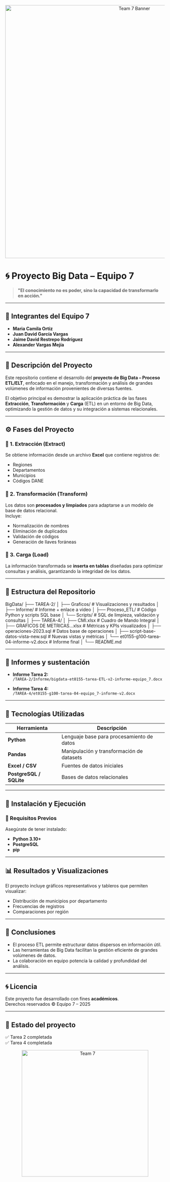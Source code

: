 <p align="center">
  <img src="https://png.pngtree.com/thumb_back/fh260/background/20201026/pngtree-abstract-digital-background-big-data-visualization-network-connection-structure-science-background-image_435050.jpg" alt="Team 7 Banner" width="800">
</p>

# 🌀 Proyecto Big Data – Equipo 7

> **"El conocimiento no es poder, sino la capacidad de transformarlo en acción."**

---

## 👥 Integrantes del Equipo 7
- **Maria Camila Ortiz**
- **Juan David García Vargas**
- **Jaime David Restrepo Rodríguez**
- **Alexander Vargas Mejía**

---

## 🧠 Descripción del Proyecto

Este repositorio contiene el desarrollo del **proyecto de Big Data – Proceso ETL/ELT**, enfocado en el manejo, transformación y análisis de grandes volúmenes de información provenientes de diversas fuentes.

El objetivo principal es demostrar la aplicación práctica de las fases **Extracción**, **Transformación** y **Carga** (ETL) en un entorno de Big Data, optimizando la gestión de datos y su integración a sistemas relacionales.

---

## ⚙️ Fases del Proyecto

### 🔹 1. Extracción (Extract)
Se obtiene información desde un archivo **Excel** que contiene registros de:
- Regiones  
- Departamentos  
- Municipios  
- Códigos DANE  

### 🔹 2. Transformación (Transform)
Los datos son **procesados y limpiados** para adaptarse a un modelo de base de datos relacional.  
Incluye:
- Normalización de nombres  
- Eliminación de duplicados  
- Validación de códigos  
- Generación de llaves foráneas  

### 🔹 3. Carga (Load)
La información transformada se **inserta en tablas** diseñadas para optimizar consultas y análisis, garantizando la integridad de los datos.

---

## 📁 Estructura del Repositorio

BigData/
├── TAREA-2/
│ ├── Graficos/ # Visualizaciones y resultados
│ ├── Informe/ # Informe + enlace a video
│ ├── Proceso_ETL/ # Código Python y scripts SQL base
│ └── Scripts/ # SQL de limpieza, validación y consultas
│
├── TAREA-4/
│ ├── CMI.xlsx # Cuadro de Mando Integral
│ ├── GRAFICOS DE METRICAS...xlsx # Métricas y KPIs visualizados
│ ├── operaciones-2023.sql # Datos base de operaciones
│ ├── script-base-datos-vista-new.sql # Nuevas vistas y métricas
│ └── et0155-g100-tarea-04-informe-v2.docx # Informe final
│
└── README.md

---

## 📜 Informes y sustentación

- **Informe Tarea 2:**  
  `/TAREA-2/Informe/bigdata-et0155-tarea-ETL-v2-informe-equipo_7.docx`

- **Informe Tarea 4:**  
  `/TAREA-4/et0155-g100-tarea-04-equipo_7-informe-v2.docx`

---

## 🧰 Tecnologías Utilizadas

| Herramienta | Descripción |
|--------------|-------------|
| **Python** | Lenguaje base para procesamiento de datos |
| **Pandas** | Manipulación y transformación de datasets |
| **Excel / CSV** | Fuentes de datos iniciales |
| **PostgreSQL / SQLite** | Bases de datos relacionales |

---

## 🧩 Instalación y Ejecución

### 🔧 Requisitos Previos
Asegúrate de tener instalado:
- **Python 3.10+**
- **PostgreSQL**
- **pip**

---

## 📊 Resultados y Visualizaciones

El proyecto incluye gráficos representativos y tableros que permiten visualizar:
- Distribución de municipios por departamento  
- Frecuencias de registros  
- Comparaciones por región  

---

## 🧩 Conclusiones

- El proceso ETL permite estructurar datos dispersos en información útil.  
- Las herramientas de Big Data facilitan la gestión eficiente de grandes volúmenes de datos.  
- La colaboración en equipo potencia la calidad y profundidad del análisis.  

---

## 🌀 Licencia
Este proyecto fue desarrollado con fines **académicos**.  
Derechos reservados © Equipo 7 – 2025

---
## 🏁 Estado del proyecto
✅ Tarea 2 completada  
✅ Tarea 4 completada  

<p align="center">
  <img src="https://i.pinimg.com/originals/d9/0b/f1/d90bf1c9f2c1b2a5b6613d3555e1b090.gif" alt="Team 7" width="400">
</p>

